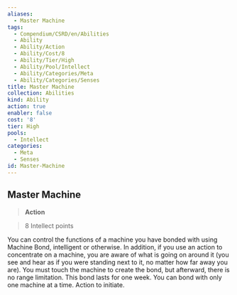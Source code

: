 ```yaml
---
aliases:
  - Master Machine
tags:
  - Compendium/CSRD/en/Abilities
  - Ability
  - Ability/Action
  - Ability/Cost/8
  - Ability/Tier/High
  - Ability/Pool/Intellect
  - Ability/Categories/Meta
  - Ability/Categories/Senses
title: Master Machine
collection: Abilities
kind: Ability
action: true
enabler: false
cost: '8'
tier: High
pools:
  - Intellect
categories:
  - Meta
  - Senses
id: Master-Machine
---
```

## Master Machine    
>**Action**    
>8 Intellect points  
    
You can control the functions of a machine you have bonded with using Machine Bond, intelligent or otherwise. In addition, if you use an action to concentrate on a machine, you are aware of what is going on around it (you see and hear as if you were standing next to it, no matter how far away you are). You must touch the machine to create the bond, but afterward, there is no range limitation. This bond lasts for one week. You can bond with only one machine at a time. Action to initiate.

